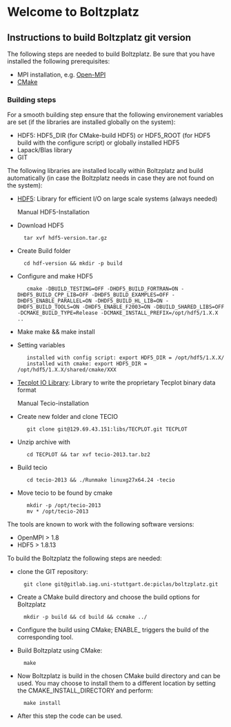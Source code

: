 # Welcome to Boltzplatz

## Instructions to build Boltzplatz git version

The following steps are needed to build Boltzplatz. Be sure that you have installed the following prerequisites:

* MPI installation, e.g. [Open-MPI][openmpi]
* [CMake][cmake]

### Building steps

For a smooth building step ensure that the following environement variables are set (if the libraries are installed globally on the system):

* HDF5: HDF5_DIR (for CMake-build HDF5) or HDF5_ROOT (for HDF5 build with the configure script) or globally installed HDF5
* Lapack/Blas library
* GIT

The following libraries are installed locally within Boltzplatz and build automatically (in case the Boltzplatz needs  in case they are not found on the system):

* [HDF5][hdf5]: Library for efficient I/O on large scale systems (always needed)

  Manual HDF5-Installation

*  Download HDF5

         tar xvf hdf5-version.tar.gz
*  Create Build folder

         cd hdf-version && mkdir -p build
* Configure and make HDF5

         cmake -DBUILD_TESTING=OFF -DHDF5_BUILD_FORTRAN=ON -DHDF5_BUILD_CPP_LIB=OFF -DHDF5_BUILD_EXAMPLES=OFF -DHDF5_ENABLE_PARALLEL=ON -DHDF5_BUILD_HL_LIB=ON -DHDF5_BUILD_TOOLS=ON -DHDF5_ENABLE_F2003=ON -DBUILD_SHARED_LIBS=OFF -DCMAKE_BUILD_TYPE=Release -DCMAKE_INSTALL_PREFIX=/opt/hdf5/1.X.X ..
* Make 
         make && make install

* Setting variables
         
         installed with config script: export HDF5_DIR = /opt/hdf5/1.X.X/
         installed with cmake: export HDF5_DIR = /opt/hdf5/1.X.X/shared/cmake/XXX

* [Tecplot IO Library][tecio]: Library to write the proprietary Tecplot binary data format

  Manual Tecio-installation
  
* Create new folder and clone  TECIO

         git clone git@129.69.43.151:libs/TECPLOT.git TECPLOT
         
* Unzip archive with

         cd TECPLOT && tar xvf tecio-2013.tar.bz2
        
* Build tecio

         cd tecio-2013 && ./Runmake linuxg27x64.24 -tecio 

* Move tecio to be found by cmake

         mkdir -p /opt/tecio-2013
         mv * /opt/tecio-2013
   

The tools are known to work with the following software versions:

* OpenMPI > 1.8
* HDF5 > 1.8.13


To build the Boltzplatz the following steps are needed:

* clone the GIT repository: 

		git clone git@gitlab.iag.uni-stuttgart.de:piclas/boltzplatz.git

* Create a CMake build directory and choose the build options for Boltzplatz

		mkdir -p build && cd build && ccmake ../

* Configure the build using CMake; ENABLE_ triggers the build of the corresponding tool.
* Build Boltzplatz using CMake:

		make

* Now Boltzplatz is build in the chosen CMake build directory and can be used. You may choose to install them to a different location by setting the CMAKE_INSTALL_DIRECTORY and perform:

		make install

* After this step the code can be used.

[openmpi]: https://www.open-mpi.org/
[paraview]: https://www.paraview.org
[cmake]: https://www.cmake.org
[hdf5]: https://www.hdfgroup.org/
[tecio]: http://www.tecplot.com/downloads/tecio-library/